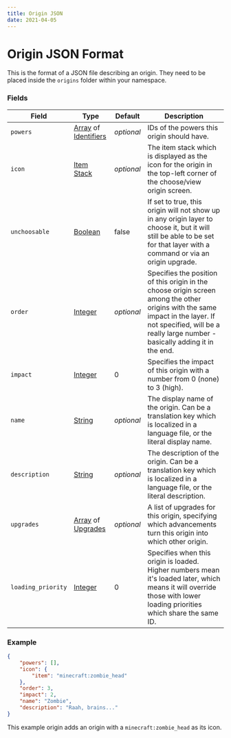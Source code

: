 ```yaml
---
title: Origin JSON
date: 2021-04-05
---
```

# Origin JSON Format

This is the format of a JSON file describing an origin. They need to be placed inside the `origins` folder within your namespace.

### Fields

Field  | Type | Default | Description
-------|------|---------|-------------
`powers` | [Array](data_types/array.md) of [Identifiers](data_types/identifier.md) | _optional_ | IDs of the powers this origin should have.
`icon` | [Item Stack](data_types/item_stack.md) | _optional_ | The item stack which is displayed as the icon for the origin in the top-left corner of the choose/view origin screen.
`unchoosable` | [Boolean](data_types/boolean.md) | false | If set to true, this origin will not show up in any origin layer to choose it, but it will still be able to be set for that layer with a command or via an origin upgrade.
`order` | [Integer](data_types/integer.md) | _optional_ | Specifies the position of this origin in the choose origin screen among the other origins with the same impact in the layer. If not specified, will be a really large number - basically adding it in the end.
`impact` | [Integer](data_types/integer.md) | 0 | Specifies the impact of this origin with a number from 0 (none) to 3 (high).
`name` | [String](data_types/string.md) | _optional_ | The display name of the origin. Can be a translation key which is localized in a language file, or the literal display name.
`description` | [String](data_types/string.md) | _optional_ | The description of the origin. Can be a translation key which is localized in a language file, or the literal description.
`upgrades` | [Array](data_types/array.md) of [Upgrades](upgrade_json.md) | _optional_ | A list of upgrades for this origin, specifying which advancements turn this origin into which other origin.
`loading_priority` | [Integer](data_types/integer.md) | 0 | Specifies when this origin is loaded. Higher numbers mean it's loaded later, which means it will override those with lower loading priorities which share the same ID.

### Example

```json
{
    "powers": [],
    "icon": {
        "item": "minecraft:zombie_head"
    },
    "order": 3,
    "impact": 2,
    "name": "Zombie",
    "description": "Raah, brains..."
}
```
This example origin adds an origin with a `minecraft:zombie_head` as its icon.
